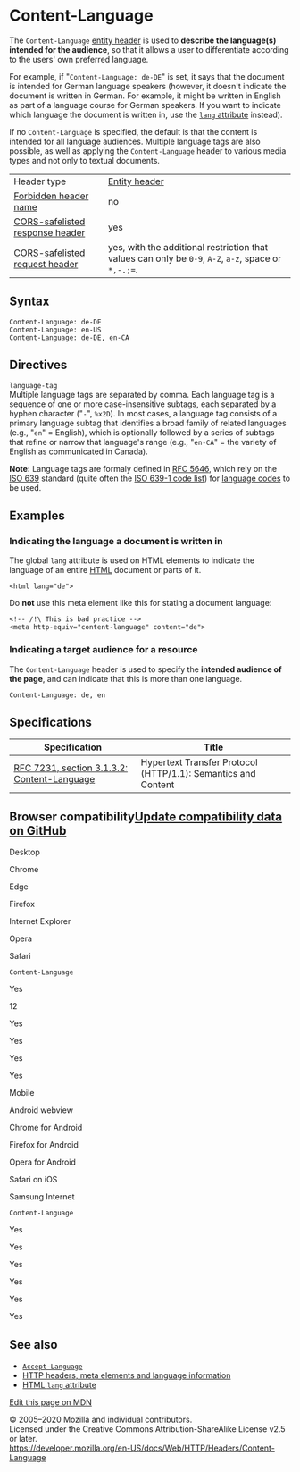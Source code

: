 Content-Language
================

The `Content-Language` [entity header](https://developer.mozilla.org/en-US/docs/Glossary/entity_header) is used to **describe the language(s) intended for the audience**, so that it allows a user to differentiate according to the users' own preferred language.

For example, if "`Content-Language: de-DE`" is set, it says that the document is intended for German language speakers (however, it doesn't indicate the document is written in German. For example, it might be written in English as part of a language course for German speakers. If you want to indicate which language the document is written in, use the [`lang` attribute](https://developer.mozilla.org/en-US/docs/Web/HTML/Global_attributes/lang) instead).

If no `Content-Language` is specified, the default is that the content is intended for all language audiences. Multiple language tags are also possible, as well as applying the `Content-Language` header to various media types and not only to textual documents.

<table><tbody><tr class="odd"><td>Header type</td><td><a href="https://developer.mozilla.org/en-US/docs/Glossary/Entity_header">Entity header</a></td></tr><tr class="even"><td><a href="https://developer.mozilla.org/en-US/docs/Glossary/Forbidden_header_name">Forbidden header name</a></td><td>no</td></tr><tr class="odd"><td><a href="https://developer.mozilla.org/en-US/docs/Glossary/CORS-safelisted_response_header">CORS-safelisted response header</a></td><td>yes</td></tr><tr class="even"><td><a href="https://developer.mozilla.org/en-US/docs/Glossary/CORS-safelisted_request_header">CORS-safelisted request header</a></td><td>yes, with the additional restriction that values can only be <code>0-9</code>, <code>A-Z</code>, <code>a-z</code>, space or <code>*,-.;=</code>.</td></tr></tbody></table>

Syntax
------

    Content-Language: de-DE
    Content-Language: en-US
    Content-Language: de-DE, en-CA

Directives
----------

`language-tag`  
Multiple language tags are separated by comma. Each language tag is a sequence of one or more case-insensitive subtags, each separated by a hyphen character ("`-`", `%x2D`). In most cases, a language tag consists of a primary language subtag that identifies a broad family of related languages (e.g., "`en`" = English), which is optionally followed by a series of subtags that refine or narrow that language's range (e.g., "`en-CA`" = the variety of English as communicated in Canada).

**Note:** Language tags are formaly defined in [RFC 5646](https://tools.ietf.org/html/rfc5646), which rely on the [ISO 639](https://en.wikipedia.org/wiki/ISO_639) standard (quite often the [ISO 639-1 code list](https://en.wikipedia.org/wiki/List_of_ISO_639-1_codes)) for [language codes](https://en.wikipedia.org/wiki/Language_code) to be used.

Examples
--------

### Indicating the language a document is written in

The global `lang` attribute is used on HTML elements to indicate the language of an entire [HTML](https://developer.mozilla.org/en-US/docs/Web/HTML) document or parts of it.

    <html lang="de">

Do **not** use this meta element like this for stating a document language:

    <!-- /!\ This is bad practice -->
    <meta http-equiv="content-language" content="de">

### Indicating a target audience for a resource

The `Content-Language` header is used to specify the **intended audience of the page**, and can indicate that this is more than one language.

    Content-Language: de, en

Specifications
--------------

<table><thead><tr class="header"><th>Specification</th><th>Title</th></tr></thead><tbody><tr class="odd"><td><a href="https://tools.ietf.org/html/rfc7231#section-3.1.3.2">RFC 7231, section 3.1.3.2: Content-Language</a></td><td>Hypertext Transfer Protocol (HTTP/1.1): Semantics and Content</td></tr></tbody></table>

Browser compatibility<a href="https://github.com/mdn/browser-compat-data" class="bc-github-link">Update compatibility data on GitHub</a>
----------------------------------------------------------------------------------------------------------------------------------------

Desktop

<span class="bc-head-txt-label bc-head-icon-chrome">Chrome</span>

<span class="bc-head-txt-label bc-head-icon-edge">Edge</span>

<span class="bc-head-txt-label bc-head-icon-firefox">Firefox</span>

<span class="bc-head-txt-label bc-head-icon-ie">Internet Explorer</span>

<span class="bc-head-txt-label bc-head-icon-opera">Opera</span>

<span class="bc-head-txt-label bc-head-icon-safari">Safari</span>

`Content-Language`

Yes

12

Yes

Yes

Yes

Yes

Mobile

<span class="bc-head-txt-label bc-head-icon-webview_android">Android webview</span>

<span class="bc-head-txt-label bc-head-icon-chrome_android">Chrome for Android</span>

<span class="bc-head-txt-label bc-head-icon-firefox_android">Firefox for Android</span>

<span class="bc-head-txt-label bc-head-icon-opera_android">Opera for Android</span>

<span class="bc-head-txt-label bc-head-icon-safari_ios">Safari on iOS</span>

<span class="bc-head-txt-label bc-head-icon-samsunginternet_android">Samsung Internet</span>

`Content-Language`

Yes

Yes

Yes

Yes

Yes

Yes

See also
--------

-   [`Accept-Language`](accept-language)
-   [HTTP headers, meta elements and language information](https://www.w3.org/International/questions/qa-http-and-lang.en)
-   [HTML `lang` attribute](https://developer.mozilla.org/en-US/docs/Web/HTML/Global_attributes/lang)

<a href="https://developer.mozilla.org/en-US/docs/Web/HTTP/Headers/Content-Language$edit" class="_attribution-link">Edit this page on MDN</a>

© 2005–2020 Mozilla and individual contributors.  
Licensed under the Creative Commons Attribution-ShareAlike License v2.5 or later.  
<a href="https://developer.mozilla.org/en-US/docs/Web/HTTP/Headers/Content-Language" class="_attribution-link">https://developer.mozilla.org/en-US/docs/Web/HTTP/Headers/Content-Language</a>
